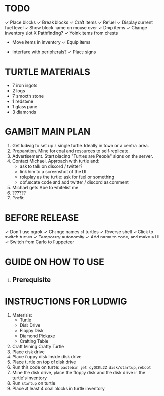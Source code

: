 # TODO

✓ Place blocks
✓ Break blocks
✓ Craft items
✓ Refuel
✓ Display current fuel level
✓ Show block name on mouse over
✓ Drop items
✓ Change inventory slot
X Pathfinding?
✓ Yoink items from chests
* Move items in inventory
✓ Equip items
- Interface with peripherals?
✓ Place signs

# TURTLE MATERIALS
- 7 iron ingots
- 2 logs
- 7 smooth stone
- 1 redstone
- 1 glass pane
- 3 diamonds

# GAMBIT MAIN PLAN

1. Get ludwig to set up a single turtle. Ideally in town or a central area.
2. Preparation. Mine for coal and resources to self-replicate.
3. Advertisement. Start placing "Turtles are People" signs on the server.
4. Contact Michael. Approach with turtle and:
	- ask to talk on discord / twitter?
	- link him to a screenshot of the UI
	- roleplay as the turtle: ask for fuel or something
	- obfuscate code and add twitter / discord as comment
5. Michael gets Abe to whitelist me
6. ??????
7. Profit

# BEFORE RELEASE
✓ Don't use ngrok
✓ Change names of turtles
✓ Reverse shell
✓ Click to switch turtles
✓ Temporary autonomity
✓ Add name to code, and make a UI
✓ Switch from Carlo to Puppeteer

# GUIDE ON HOW TO USE
1. Prerequisite
	-

# INSTRUCTIONS FOR LUDWIG
1. Materials:
	- Turtle
	- Disk Drive
	- Floppy Disk
	- Diamond Pickaxe
	- Crafting Table
2. Craft Mining Crafty Turtle
3. Place disk drive
4. Place floppy disk inside disk drive
5. Place turtle on top of disk drive
6. Run this code on turtle: `pastebin get cyQCKL2Z disk/startup`, `reboot`
7. Mine the disk drive, place the floppy disk and the disk drive in the turtle's inventory
8. Run `startup` on turtle
9. Place at least 4 coal blocks in turtle inventory